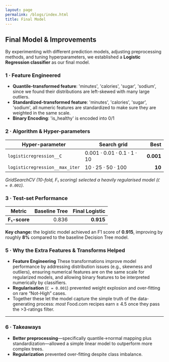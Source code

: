 ```yaml
---
layout: page
permalink: /blogs/index.html
title: Final Model
---
```


## Final Model & Improvements
By experimenting with different prediction models, adjusting preprocessing methods, and tuning hyperparameters, we established a **Logistic Regression classifier** as our final model.


### 1 · Feature Engineered  
 - **Quantile-transformed feature**: 'minutes', 'calories', 'sugar', 'sodium', since we found their distributions are left-skewed with many large outliers.
 - **Standardized-transformed feature**: 'minutes', 'calories', 'sugar', 'sodium', all numeric features are standardized to make sure they are weighted in the same scale.
 - **Binary Encoding**: 'is_healthy' is encoded into 0/1


### 2 · Algorithm & Hyper-parameters  

| Hyper-parameter               | Search grid                      | **Best** |
|-------------------------------|----------------------------------|---------:|
| `logisticregression__C`       |  0.001 · 0.01 · 0.1 · 1 · 10      | **0.001** |
| `logisticregression__max_iter`|  10 · 25 · 50 · 100               | **10** |

*GridSearchCV (10-fold, F₁ scoring) selected a heavily regularised model (`C = 0.001`).*  

### 3 · Test-set Performance  

| Metric              | Baseline Tree | **Final Logistic** |
|---------------------|--------------:|-------------------:|
| **F₁-score**        | 0.836         | **0.915** |


**Key change:** the logistic model achieved an F1 score of **0.915**, improving by roughly **8%** compared to the baseline Decision Tree model.


### 5 · Why the Extra Features & Transforms Helped  

- **Feature Engineering** These transformations improve model performance by addressing distribution issues (e.g., skewness and outliers), ensuring numerical features are on the same scale for regularized models, and allowing binary features to be interpreted numerically by classifiers.  
- **Regularisation** (`C = 0.001`) prevented weight explosion and over-fitting on rare “Not-High” cases.  
- Together these let the model capture the simple truth of the data-generating process: *most* Food.com recipes earn ≥ 4.5 once they pass the >3-ratings filter.

---


### 6 · Takeaways  
- **Better preprocessing**—specifically quantile→normal mapping plus standardization—allowed a simple linear model to outperform more complex trees.  
- **Regularization** prevented over-fitting despite class imbalance.  
